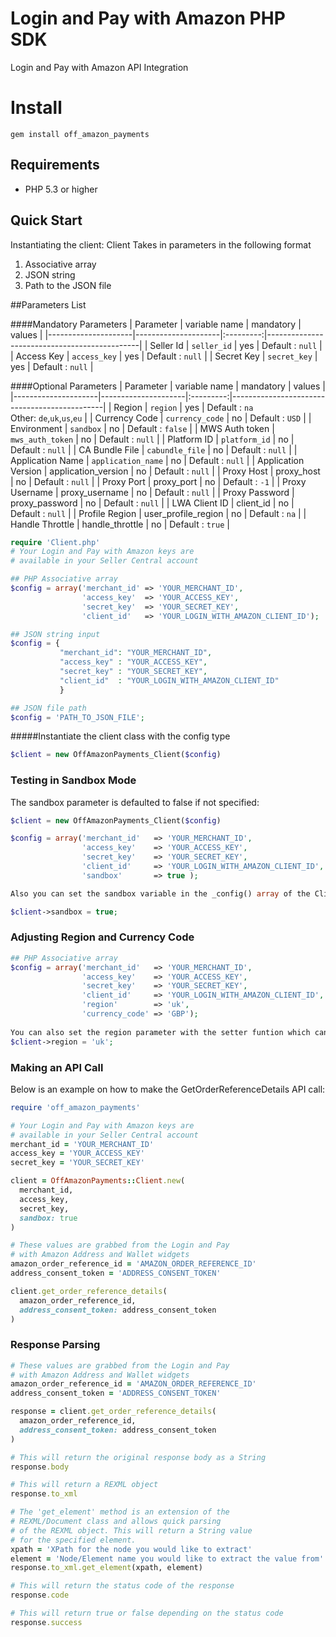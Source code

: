 # Login and Pay with Amazon PHP SDK
Login and Pay with Amazon API Integration

# Install

```
gem install off_amazon_payments
```

## Requirements

* PHP 5.3 or higher

## Quick Start

Instantiating the client:
Client Takes in parameters in the following format

1. Associative array
2. JSON string
3. Path to the JSON file

##Parameters List

####Mandatory Parameters
| Parameter           | variable name       | mandatory | values                                       |
|---------------------|---------------------|:---------:|----------------------------------------------|
| Seller Id           | `seller_id`         |    yes    | Default : `null`                             |
| Access Key          | `access_key`        |    yes    | Default : `null`                             |
| Secret Key          | `secret_key`        |    yes    | Default : `null`                             |

####Optional Parameters
| Parameter           | variable name       | mandatory | values                                       |
|---------------------|---------------------|:---------:|----------------------------------------------|
| Region              | `region`            |    yes    | Default : `na`<br>Other: `de`,`uk`,`us`,`eu` |
| Currency Code       | `currency_code`     |     no    | Default : `USD`                              |
| Environment         | `sandbox`           |     no    | Default : `false`                            |
| MWS Auth token      | `mws_auth_token`    |     no    | Default : `null`                             |
| Platform ID         | `platform_id`       |     no    | Default : `null`                             |
| CA Bundle File      | `cabundle_file`     |     no    | Default : `null`                             |
| Application Name    | `application_name`  |     no    | Default : `null`                             |
| Application Version | application_version |     no    | Default : `null`                             |
| Proxy Host          | proxy_host          |     no    | Default : `null`                             |
| Proxy Port          | proxy_port          |     no    | Default : `-1`                               |
| Proxy Username      | proxy_username      |     no    | Default : `null`                             |
| Proxy Password      | proxy_password      |     no    | Default : `null`                             |
| LWA Client ID       | client_id           |     no    | Default : `null`                             |
| Profile Region      | user_profile_region |     no    | Default : `na`                               |
| Handle Throttle     | handle_throttle     |     no    | Default : `true`                             |

```php
require 'Client.php'
# Your Login and Pay with Amazon keys are
# available in your Seller Central account

## PHP Associative array
$config = array('merchant_id' => 'YOUR_MERCHANT_ID',
                'access_key'  => 'YOUR_ACCESS_KEY',
                'secret_key'  => 'YOUR_SECRET_KEY',
                'client_id'   => 'YOUR_LOGIN_WITH_AMAZON_CLIENT_ID');

## JSON string input
$config = {
           "merchant_id": "YOUR_MERCHANT_ID",
           "access_key" : "YOUR_ACCESS_KEY",
           "secret_key" : "YOUR_SECRET_KEY",
           "client_id"  : "YOUR_LOGIN_WITH_AMAZON_CLIENT_ID"
           }

## JSON file path            
$config = 'PATH_TO_JSON_FILE';
```
#####Instantiate the client class with the config type 

```php
$client = new OffAmazonPayments_Client($config)
```

### Testing in Sandbox Mode

The sandbox parameter is defaulted to false if not specified:
```php
$client = new OffAmazonPayments_Client($config)

$config = array('merchant_id'   => 'YOUR_MERCHANT_ID',
                'access_key'    => 'YOUR_ACCESS_KEY',
                'secret_key'    => 'YOUR_SECRET_KEY',
                'client_id'     => 'YOUR_LOGIN_WITH_AMAZON_CLIENT_ID',
                'sandbox'       => true );

Also you can set the sandbox variable in the _config() array of the Client class by 

$client->sandbox = true;
```
### Adjusting Region and Currency Code

```php
## PHP Associative array
$config = array('merchant_id'   => 'YOUR_MERCHANT_ID',
                'access_key'    => 'YOUR_ACCESS_KEY',
                'secret_key'    => 'YOUR_SECRET_KEY',
                'client_id'     => 'YOUR_LOGIN_WITH_AMAZON_CLIENT_ID',
                'region'        => 'uk',
                'currency_code' => 'GBP');
                
You can also set the region parameter with the setter funtion which can be simply accessed by
$client->region = 'uk';
```

### Making an API Call

Below is an example on how to make the GetOrderReferenceDetails API call:

```ruby
require 'off_amazon_payments'

# Your Login and Pay with Amazon keys are
# available in your Seller Central account
merchant_id = 'YOUR_MERCHANT_ID'
access_key = 'YOUR_ACCESS_KEY'
secret_key = 'YOUR_SECRET_KEY'

client = OffAmazonPayments::Client.new(
  merchant_id,
  access_key,
  secret_key,
  sandbox: true
)

# These values are grabbed from the Login and Pay
# with Amazon Address and Wallet widgets
amazon_order_reference_id = 'AMAZON_ORDER_REFERENCE_ID'
address_consent_token = 'ADDRESS_CONSENT_TOKEN'

client.get_order_reference_details(
  amazon_order_reference_id,
  address_consent_token: address_consent_token
)

```

### Response Parsing

```ruby
# These values are grabbed from the Login and Pay
# with Amazon Address and Wallet widgets
amazon_order_reference_id = 'AMAZON_ORDER_REFERENCE_ID'
address_consent_token = 'ADDRESS_CONSENT_TOKEN'

response = client.get_order_reference_details(
  amazon_order_reference_id,
  address_consent_token: address_consent_token
)

# This will return the original response body as a String
response.body

# This will return a REXML object
response.to_xml

# The 'get_element' method is an extension of the
# REXML/Document class and allows quick parsing
# of the REXML object. This will return a String value
# for the specified element.
xpath = 'XPath for the node you would like to extract'
element = 'Node/Element name you would like to extract the value from'
response.to_xml.get_element(xpath, element)

# This will return the status code of the response
response.code

# This will return true or false depending on the status code
response.success
```
